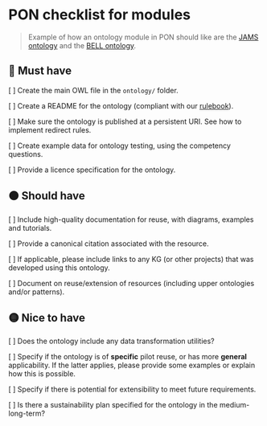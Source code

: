 
# PON checklist for modules

> Example of how an ontology module in PON should like are the [JAMS ontology](https://github.com/polifonia-project/jams-ontology) and the [BELL ontology](https://github.com/polifonia-project/bell-ontology).


## :red_circle: Must have

[ ] Create the main OWL file in the `ontology/` folder.

[ ] Create a README for the ontology (compliant with our [rulebook](https://github.com/polifonia-project/rulebook)).

[ ] Make sure the ontology is published at a persistent URI. See how to implement redirect rules.

[ ] Create example data for ontology testing, using the competency questions.

[ ] Provide a licence specification for the ontology.


## :orange_circle: Should have

[ ] Include high-quality documentation for reuse, with diagrams, examples and tutorials.

[ ] Provide a canonical citation associated with the resource.

[ ] If applicable, please include links to any KG (or other projects) that was developed using this ontology.

[ ] Document on reuse/extension of resources (including upper ontologies and/or patterns).


## :yellow_circle: Nice to have

[ ] Does the ontology include any data transformation utilities?

[ ] Specify if the ontology is of **specific** pilot reuse, or has more **general** applicability. If the latter applies, please provide some examples or explain how this is possible.

[ ] Specify if there is potential for extensibility to meet future requirements.

[ ] Is there a sustainability plan specified for the ontology in the medium- long-term?


